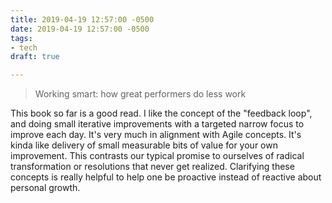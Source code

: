 ```yaml
---
title: 2019-04-19 12:57:00 -0500
date: 2019-04-19 12:57:00 -0500
tags:
- tech
draft: true

---
```

> Working smart: how great performers do less work

This book so far is a good read. I like the concept of the "feedback loop", and doing small iterative improvements with a targeted narrow focus to improve each day. It's very much in alignment with Agile concepts. It's kinda like delivery of small measurable bits of value for your own improvement. This contrasts our typical promise to ourselves of radical transformation or resolutions that never get realized. Clarifying these concepts is really helpful to help one be proactive instead of reactive about personal growth.